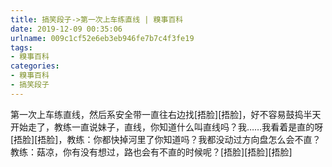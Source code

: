 ```yaml
---
title: 搞笑段子->第一次上车练直线 | 糗事百科
date: 2019-12-09 00:35:06
urlname: 009c1cf52e6eb3eb946fe7b7c4f3fe19
tags: 
- 糗事百科
categories:
- 糗事百科
- 搞笑段子
---
```

第一次上车练直线，然后系安全带一直往右边找[捂脸][捂脸]，好不容易鼓捣半天开始走了，教练一直说妹子，直线，你知道什么叫直线吗？我……我看着是直的呀[捂脸][捂脸]，教练：你都快掉河里了你知道吗？我都没动过方向盘怎么会不直？教练：菇凉，你有没有想过，路也会有不直的时候呢？[捂脸][捂脸][捂脸]


